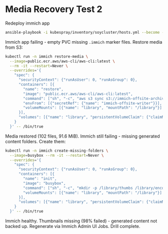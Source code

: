 # Media Recovery Test 2

Redeploy immich app

```bash
ansible-playbook -i kubespray/inventory/soycluster/hosts.yml --become --become-user=root --user ubuntu playbooks/deploy-argocd-apps.yml --tags immich
```

Immich app failing - empty PVC missing `.immich` marker files. Restore media from S3:

```bash
kubectl run -n immich restore-media \
  --image=public.ecr.aws/aws-cli/aws-cli:latest \
  --rm -it --restart=Never \
  --overrides='{
    "spec": {
      "securityContext": {"runAsUser": 0, "runAsGroup": 0},
      "containers": [{
        "name": "restore",
        "image": "public.ecr.aws/aws-cli/aws-cli:latest",
        "command": ["sh", "-c", "aws s3 sync s3://immich-offsite-archive-au2/immich/media/ /library/"],
        "envFrom": [{"secretRef": {"name": "immich-offsite-writer"}}],
        "volumeMounts": [{"name": "library", "mountPath": "/library"}]
      }],
      "volumes": [{"name": "library", "persistentVolumeClaim": {"claimName": "immich-library"}}]
    }
  }' -- /bin/true
```

Media restored (102 files, 91.6 MiB). Immich still failing - missing generated content folders. Create them:

```bash
kubectl run -n immich create-missing-folders \
  --image=busybox --rm -it --restart=Never \
  --overrides='{
    "spec": {
      "securityContext": {"runAsUser": 0, "runAsGroup": 0},
      "containers": [{
        "name": "init",
        "image": "busybox",
        "command": ["sh", "-c", "mkdir -p /library/thumbs /library/encoded-video /library/backups && touch /library/thumbs/.immich /library/encoded-video/.immich /library/backups/.immich && ls -la /library"],
        "volumeMounts": [{"name": "library", "mountPath": "/library"}]
      }],
      "volumes": [{"name": "library", "persistentVolumeClaim": {"claimName": "immich-library"}}]
    }
  }' -- /bin/true
```

Immich healthy. Thumbnails missing (98% failed) - generated content not backed up. Regenerate via Immich Admin UI Jobs. Drill complete.

